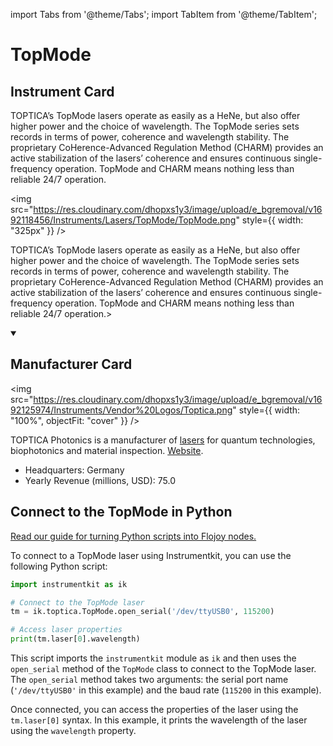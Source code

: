 
import Tabs from '@theme/Tabs';
import TabItem from '@theme/TabItem';

# TopMode

## Instrument Card

<div className="flex">

<div>

TOPTICA’s TopMode lasers operate as easily as a HeNe, but also offer higher power and the choice of wavelength. The TopMode series sets records in terms of power, coherence and wavelength stability. The proprietary CoHerence-Advanced Regulation Method (CHARM) provides an active stabilization of the lasers’ coherence and ensures continuous single-frequency operation. TopMode and CHARM means nothing less than reliable 24/7 operation.

</div>

<img src="https://res.cloudinary.com/dhopxs1y3/image/upload/e_bgremoval/v1692118456/Instruments/Lasers/TopMode/TopMode.png" style={{ width: "325px" }} />

</div>

TOPTICA’s TopMode lasers operate as easily as a HeNe, but also offer higher power and the choice of wavelength. The TopMode series sets records in terms of power, coherence and wavelength stability. The proprietary CoHerence-Advanced Regulation Method (CHARM) provides an active stabilization of the lasers’ coherence and ensures continuous single-frequency operation. TopMode and CHARM means nothing less than reliable 24/7 operation.>

<details open>
<summary><h2>Manufacturer Card</h2></summary>

<img src="https://res.cloudinary.com/dhopxs1y3/image/upload/e_bgremoval/v1692125974/Instruments/Vendor%20Logos/Toptica.png" style={{ width: "100%", objectFit: "cover" }} />

TOPTICA Photonics is a manufacturer of [lasers](https://en.wikipedia.org/wiki/Laser) for quantum technologies, biophotonics and material inspection. <a href="https://www.toptica.com/">Website</a>.

<ul>
  <li>Headquarters: Germany</li>
  <li>Yearly Revenue (millions, USD): 75.0</li>
</ul>
</details>

## Connect to the TopMode in Python

[Read our guide for turning Python scripts into Flojoy nodes.](https://docs.flojoy.ai/custom-nodes/creating-custom-node/)


<Tabs>
<TabItem value="Instrumentkit" label="Instrumentkit">

To connect to a TopMode laser using Instrumentkit, you can use the following Python script:

```python
import instrumentkit as ik

# Connect to the TopMode laser
tm = ik.toptica.TopMode.open_serial('/dev/ttyUSB0', 115200)

# Access laser properties
print(tm.laser[0].wavelength)
```

This script imports the `instrumentkit` module as `ik` and then uses the `open_serial` method of the `TopMode` class to connect to the TopMode laser. The `open_serial` method takes two arguments: the serial port name (`'/dev/ttyUSB0'` in this example) and the baud rate (`115200` in this example).

Once connected, you can access the properties of the laser using the `tm.laser[0]` syntax. In this example, it prints the wavelength of the laser using the `wavelength` property.

</TabItem>
</Tabs>